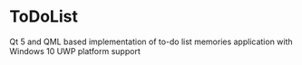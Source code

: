 # ToDoList
Qt 5 and QML based implementation of to-do list memories application with Windows 10 UWP platform support
